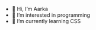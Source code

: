 - 👋 Hi, I’m Aarka
- 👀 I’m interested in programming
- 🌱 I’m currently learning CSS

<!---
aarka8/aarka8 is a ✨ special ✨ repository because its `README.md` (this file) appears on your GitHub profile.
You can click the Preview link to take a look at your changes.
--->
